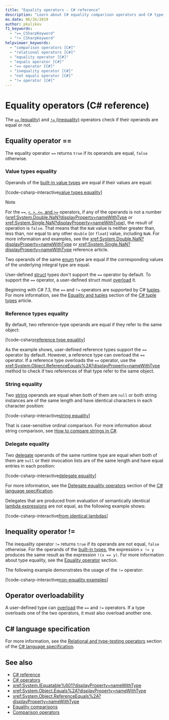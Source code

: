 ```yaml
---
title: "Equality operators - C# reference"
description: "Learn about C# equality comparison operators and C# type equality."
ms.date: 06/26/2019
author: pkulikov
f1_keywords: 
  - "==_CSharpKeyword"
  - "!=_CSharpKeyword"
helpviewer_keywords: 
  - "comparison operators [C#]"
  - "relational operators [C#]"
  - "equality operator [C#]"
  - "equals operator [C#]"
  - "== operator [C#]"
  - "inequality operator [C#]"
  - "not equals operator [C#]"
  - "!= operator [C#]"
---
```

# Equality operators (C# reference)

The [`==` (equality)](#equality-operator-) and [`!=` (inequality)](#inequality-operator-) operators check if their operands are equal or not.

## Equality operator ==

The equality operator `==` returns `true` if its operands are equal, `false` otherwise.

### Value types equality

Operands of the [built-in value types](../keywords/value-types-table.md) are equal if their values are equal:

[!code-csharp-interactive[value types equality](~/samples/csharp/language-reference/operators/EqualityOperators.cs#ValueTypesEquality)]

> [!NOTE]
> For the `==`, [`<`, `>`, `<=`, and `>=`](comparison-operators.md) operators, if any of the operands is not a number (<xref:System.Double.NaN?displayProperty=nameWithType> or <xref:System.Single.NaN?displayProperty=nameWithType>), the result of operation is `false`. That means that the `NaN` value is neither greater than, less than, nor equal to any other `double` (or `float`) value, including `NaN`. For more information and examples, see the <xref:System.Double.NaN?displayProperty=nameWithType> or <xref:System.Single.NaN?displayProperty=nameWithType> reference article.

Two operands of the same [enum](../keywords/enum.md) type are equal if the corresponding values of the underlying integral type are equal.

User-defined [struct](../keywords/struct.md) types don't support the `==` operator by default. To support the `==` operator, a user-defined struct must [overload](#operator-overloadability) it.

Beginning with C# 7.3, the `==` and `!=` operators are supported by C# [tuples](../../tuples.md). For more information, see the [Equality and tuples](../../tuples.md#equality-and-tuples) section of the [C# tuple types](../../tuples.md) article.

### Reference types equality

By default, two reference-type operands are equal if they refer to the same object:

[!code-csharp[reference type equality](~/samples/csharp/language-reference/operators/EqualityOperators.cs#ReferenceTypesEquality)]

As the example shows, user-defined reference types support the `==` operator by default. However, a reference type can overload the `==` operator. If a reference type overloads the `==` operator, use the <xref:System.Object.ReferenceEquals%2A?displayProperty=nameWithType> method to check if two references of that type refer to the same object.

### String equality

Two [string](../keywords/string.md) operands are equal when both of them are `null` or both string instances are of the same length and have identical characters in each character position:

[!code-csharp-interactive[string equality](~/samples/csharp/language-reference/operators/EqualityOperators.cs#StringEquality)]

That is case-sensitive ordinal comparison. For more information about string comparison, see [How to compare strings in C#](../../how-to/compare-strings.md).

### Delegate equality

Two [delegate](../../programming-guide/delegates/index.md) operands of the same runtime type are equal when both of them are `null` or their invocation lists are of the same length and have equal entries in each position:

[!code-csharp-interactive[delegate equality](~/samples/csharp/language-reference/operators/EqualityOperators.cs#DelegateEquality)]

For more information, see the [Delegate equality operators](~/_csharplang/spec/expressions.md#delegate-equality-operators) section of the [C# language specification](~/_csharplang/spec/introduction.md).

Delegates that are produced from evaluation of semantically identical [lambda expressions](../../programming-guide/statements-expressions-operators/lambda-expressions.md) are not equal, as the following example shows:

[!code-csharp-interactive[from identical lambdas](~/samples/csharp/language-reference/operators/EqualityOperators.cs#IdenticalLambdas)]

## Inequality operator !=

The inequality operator `!=` returns `true` if its operands are not equal, `false` otherwise. For the operands of the [built-in types](../keywords/built-in-types-table.md), the expression `x != y` produces the same result as the expression `!(x == y)`. For more information about type equality, see the [Equality operator](#equality-operator-) section.

The following example demonstrates the usage of the `!=` operator:

[!code-csharp-interactive[non-equality examples](~/samples/csharp/language-reference/operators/EqualityOperators.cs#NonEquality)]

## Operator overloadability

A user-defined type can [overload](operator-overloading.md) the `==` and `!=` operators. If a type overloads one of the two operators, it must also overload another one.

## C# language specification

For more information, see the [Relational and type-testing operators](~/_csharplang/spec/expressions.md#relational-and-type-testing-operators) section of the [C# language specification](~/_csharplang/spec/introduction.md).

## See also

- [C# reference](../index.md)
- [C# operators](index.md)
- <xref:System.IEquatable%601?displayProperty=nameWithType>
- <xref:System.Object.Equals%2A?displayProperty=nameWithType>
- <xref:System.Object.ReferenceEquals%2A?displayProperty=nameWithType>
- [Equality comparisons](../../programming-guide/statements-expressions-operators/equality-comparisons.md)
- [Comparison operators](comparison-operators.md)
